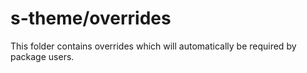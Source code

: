 # s-theme/overrides

This folder contains overrides which will automatically be required by package users.

